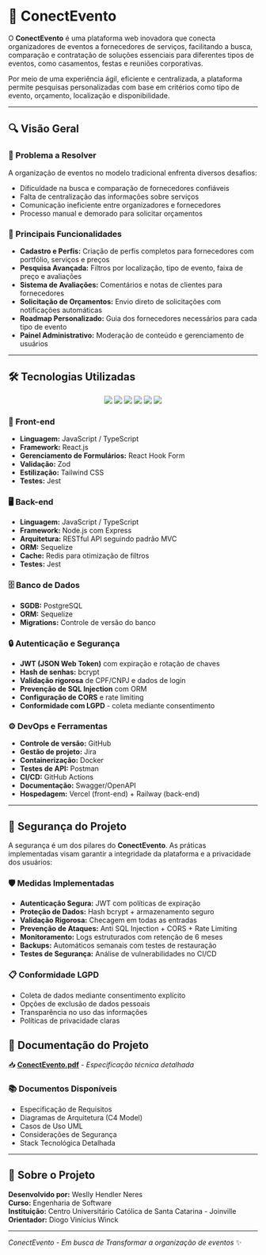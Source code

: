 # 🎉 ConectEvento
O **ConectEvento** é uma plataforma web inovadora que conecta organizadores de eventos a fornecedores de serviços, facilitando a busca, comparação e contratação de soluções essenciais para diferentes tipos de eventos, como casamentos, festas e reuniões corporativas.

Por meio de uma experiência ágil, eficiente e centralizada, a plataforma permite pesquisas personalizadas com base em critérios como tipo de evento, orçamento, localização e disponibilidade.

---

## 🔍 Visão Geral

### 🎯 Problema a Resolver
A organização de eventos no modelo tradicional enfrenta diversos desafios:
- Dificuldade na busca e comparação de fornecedores confiáveis
- Falta de centralização das informações sobre serviços
- Comunicação ineficiente entre organizadores e fornecedores
- Processo manual e demorado para solicitar orçamentos

### 🔹 Principais Funcionalidades
- **Cadastro e Perfis:** Criação de perfis completos para fornecedores com portfólio, serviços e preços
- **Pesquisa Avançada:** Filtros por localização, tipo de evento, faixa de preço e avaliações
- **Sistema de Avaliações:** Comentários e notas de clientes para fornecedores
- **Solicitação de Orçamentos:** Envio direto de solicitações com notificações automáticas
- **Roadmap Personalizado:** Guia dos fornecedores necessários para cada tipo de evento
- **Painel Administrativo:** Moderação de conteúdo e gerenciamento de usuários
---

## 🛠️ Tecnologias Utilizadas

<p align="center">
  <img src="https://img.shields.io/badge/GitHub-100000?style=for-the-badge&logo=github&logoColor=white" />
  <img src="https://img.shields.io/badge/react-%2320232a.svg?style=for-the-badge&logo=react&logoColor=%2361DAFB" />
  <img src="https://img.shields.io/badge/typescript-%23007ACC.svg?style=for-the-badge&logo=typescript&logoColor=white" />
  <img src="https://img.shields.io/badge/postgres-%23316192.svg?style=for-the-badge&logo=postgresql&logoColor=white" />
  <img src="https://img.shields.io/badge/Node.js-43853D?style=for-the-badge&logo=node.js&logoColor=white" />
  <img src="https://img.shields.io/badge/Docker-2496ED?style=for-the-badge&logo=docker&logoColor=white" />
</p>

### 🎨 Front-end
- **Linguagem:** JavaScript / TypeScript
- **Framework:** React.js
- **Gerenciamento de Formulários:** React Hook Form
- **Validação:** Zod
- **Estilização:** Tailwind CSS
- **Testes:** Jest

### 🖥️ Back-end
- **Linguagem:** JavaScript / TypeScript
- **Framework:** Node.js com Express
- **Arquitetura:** RESTful API seguindo padrão MVC
- **ORM:** Sequelize
- **Cache:** Redis para otimização de filtros
- **Testes:** Jest

### 🗄️ Banco de Dados
- **SGDB:** PostgreSQL
- **ORM:** Sequelize
- **Migrations:** Controle de versão do banco

### 🔒 Autenticação e Segurança
- **JWT (JSON Web Token)** com expiração e rotação de chaves
- **Hash de senhas:** bcrypt
- **Validação rigorosa** de CPF/CNPJ e dados de login
- **Prevenção de SQL Injection** com ORM
- **Configuração de CORS** e rate limiting
- **Conformidade com LGPD** - coleta mediante consentimento

### ⚙️ DevOps e Ferramentas
- **Controle de versão:** GitHub
- **Gestão de projeto:** Jira
- **Containerização:** Docker
- **Testes de API:** Postman
- **CI/CD:** GitHub Actions
- **Documentação:** Swagger/OpenAPI
- **Hospedagem:** Vercel (front-end) + Railway (back-end)

---

## 🔐 Segurança do Projeto

A segurança é um dos pilares do **ConectEvento**. As práticas implementadas visam garantir a integridade da plataforma e a privacidade dos usuários:

### 🛡️ Medidas Implementadas
- **Autenticação Segura:** JWT com políticas de expiração
- **Proteção de Dados:** Hash bcrypt + armazenamento seguro
- **Validação Rigorosa:** Checagem em todas as entradas
- **Prevenção de Ataques:** Anti SQL Injection + CORS + Rate Limiting
- **Monitoramento:** Logs estruturados com retenção de 6 meses
- **Backups:** Automáticos semanais com testes de restauração
- **Testes de Segurança:** Análise de vulnerabilidades no CI/CD

### 📋 Conformidade LGPD
- Coleta de dados mediante consentimento explícito
- Opções de exclusão de dados pessoais
- Transparência no uso das informações
- Políticas de privacidade claras


## 📄 Documentação do Projeto

📥 **[ConectEvento.pdf](https://github.com/user-attachments/files/21172179/ConectEvento.pdf)** - *Especificação técnica detalhada*


### 📚 Documentos Disponíveis
- Especificação de Requisitos
- Diagramas de Arquitetura (C4 Model)
- Casos de Uso UML
- Considerações de Segurança
- Stack Tecnológica Detalhada

---

## 👥 Sobre o Projeto

**Desenvolvido por:** Weslly Hendler Neres  
**Curso:** Engenharia de Software  
**Instituição:** Centro Universitário Católica de Santa Catarina - Joinville  
**Orientador:** Diogo Vinícius Winck

---

*ConectEvento - Em busca de Transformar a organização de eventos* ✨
